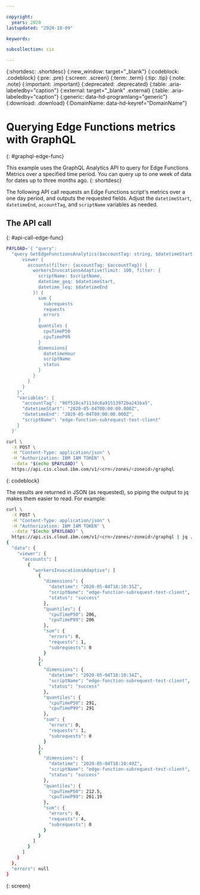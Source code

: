 ```yaml
---

copyright:
  years: 2020
lastupdated: "2020-10-09"

keywords: 

subcollection: cis

---
```



{:shortdesc: .shortdesc}
{:new_window: target="_blank"}
{:codeblock: .codeblock}
{:pre: .pre}
{:screen: .screen}
{:term: .term}
{:tip: .tip}
{:note: .note}
{:important: .important}
{:deprecated: .deprecated}
{:table: .aria-labeledby="caption"}
{:external: target="_blank" .external}
{:table: .aria-labeledby="caption"}
{:generic: data-hd-programlang="generic"}
{:download: .download}
{:DomainName: data-hd-keyref="DomainName"}

# Querying Edge Functions metrics with GraphQL
{: #graphql-edge-func}

This example uses the GraphQL Analytics API to query for Edge Functions Metrics over a specified time period. You can query up to one week of data for dates up to three months ago.
{: shortdesc}

The following API call requests an Edge Functions script's metrics over a one day period, and outputs the requested fields. Adjust the `datetimeStart`, `datetimeEnd`, `accountTag`, and `scriptName` variables as needed.

## The API call
{: #api-call-edge-func}

```sh
PAYLOAD='{ "query":
  "query GetEdgeFunctionsAnalytics($accountTag: string, $datetimeStart: string, $datetimeEnd: string, $scriptName: string) {
      viewer {
        accounts(filter: {accountTag: $accountTag}) {
          workersInvocationsAdaptive(limit: 100, filter: {
            scriptName: $scriptName,
            datetime_geq: $datetimeStart,
            datetime_leq: $datetimeEnd
          }) {
            sum {
              subrequests
              requests
              errors
            }
            quantiles {
              cpuTimeP50
              cpuTimeP99
            }
            dimensions{
              datetimeHour
              scriptName
              status
            }
          }
        }
      }
    }",
    "variables": {
      "accountTag": "90f518ca7113dc0a91513972ba243ba5",
      "datetimeStart": "2020-05-04T00:00:00.000Z",
      "datetimeEnd": "2020-05-04T00:00:00.000Z",
      "scriptName": "edge-function-subrequest-test-client"
    }
  }'

curl \
  -X POST \
  -H "Content-Type: application/json" \
  -H "Authorization: IBM IAM TOKEN" \
  --data "$(echo $PAYLOAD)" \
  https://api.cis.cloud.ibm.com/v1/<crn>/zones/<zoneid>/graphql
```
{: codeblock}

The results are returned in JSON (as requested), so piping the output to jq makes them easier to read. For example:

```sh
curl \
  -X POST \
  -H "Content-Type: application/json" \
  -H "Authorization: IBM IAM TOKEN" \
  --data "$(echo $PAYLOAD)" \
  https://api.cis.cloud.ibm.com/v1/<crn>/zones/<zoneid>/graphql | jq .
{
  "data": {
    "viewer": {
      "accounts": [
        {
          "workersInvocationsAdaptive": [
            {
              "dimensions": {
                "datetime": "2020-05-04T18:10:35Z",
                "scriptName": "edge-function-subrequest-test-client",
                "status": "success"
              },
              "quantiles": {
                "cpuTimeP50": 206,
                "cpuTimeP99": 206
              },
              "sum": {
                "errors": 0,
                "requests": 1,
                "subrequests": 0
              }
            },
            {
              "dimensions": {
                "datetime": "2020-05-04T18:10:34Z",
                "scriptName": "edge-function-subrequest-test-client",
                "status": "success"
              },
              "quantiles": {
                "cpuTimeP50": 291,
                "cpuTimeP99": 291
              },
              "sum": {
                "errors": 0,
                "requests": 1,
                "subrequests": 0
              }
            },
            {
              "dimensions": {
                "datetime": "2020-05-04T18:10:49Z",
                "scriptName": "edge-function-subrequest-test-client",
                "status": "success"
              },
              "quantiles": {
                "cpuTimeP50": 212.5,
                "cpuTimeP99": 261.19
              },
              "sum": {
                "errors": 0,
                "requests": 4,
                "subrequests": 0
              }
            }
          ]
        }
      ]
    }
  },
  "errors": null
}
```
{: screen}
